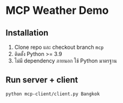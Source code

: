 # MCP Weather Demo

## Installation
1. Clone repo และ checkout branch `mcp`
2. ติดตั้ง Python >= 3.9
3. ไม่มี dependency ภายนอก ใช้ Python มาตรฐาน

## Run server + client
```bash
python mcp-client/client.py Bangkok
